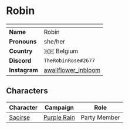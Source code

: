 # Robin

| []() | |
| --- | --- |
| **Name** | Robin |
| **Pronouns** | she/her |
| **Country** | 🇧🇪 Belgium |
| **Discord** | `TheRobinRose#2677` |
| **Instagram** | [awallflower_inbloom](https://www.instagram.com/awallflower_inbloom/) |

## Characters

| Character | Campaign | Role |
| --- | --- | --- |
| [Saoirse](../astarus/people/saoirse.md) | [Purple Rain](../campaigns/purple-rain/purple-rain.md) | Party Member |
